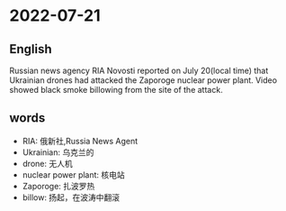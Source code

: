 # 2022-07-21


## English
Russian news agency RIA Novosti
reported on July 20(local time) that 
Ukrainian drones had attacked the 
Zaporoge nuclear power plant. Video
showed black smoke billowing from the 
site of the attack.


## words
* RIA: 俄新社,Russia News Agent
* Ukrainian: 乌克兰的
* drone: 无人机
* nuclear power plant: 核电站
* Zaporoge: 扎波罗热
* billow: 扬起，在波涛中翻滚
